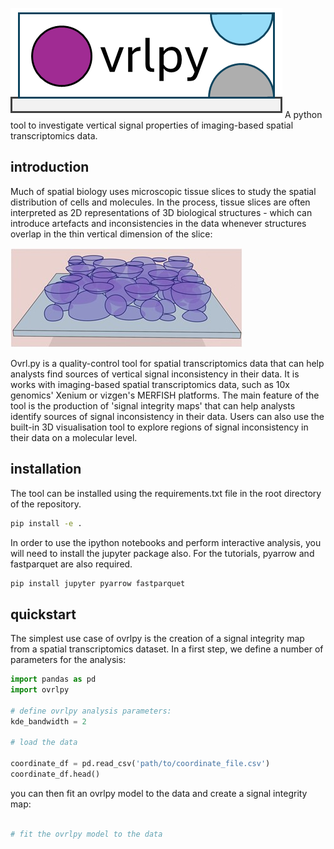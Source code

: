 
<!-- include image 'documentation/resources/ovrlpy-logo.png -->
![ovrlpy logo](documentation/resources/ovrlpy-logo.png)
A python tool to investigate vertical signal properties of imaging-based spatial transcriptomics data.

## introduction

Much of spatial biology uses microscopic tissue slices to study the spatial distribution of cells and molecules. In the process, tissue slices are often interpreted as 2D representations of 3D biological structures - which can introduce artefacts and inconsistencies in the data whenever structures overlap in the thin vertical dimension of the slice:

![3D slice visualization](documentation/resources/cell_overlap_visualization.jpg)



Ovrl.py is a quality-control tool for spatial transcriptomics data that can help analysts find sources of vertical signal inconsistency in their data. 
It is works with imaging-based spatial transcriptomics data, such as 10x genomics' Xenium or vizgen's MERFISH platforms. 
The main feature of the tool is the production of 'signal integrity maps' that can help analysts identify sources of signal inconsistency in their data. 
Users can also use the built-in 3D visualisation tool to explore regions of signal inconsistency in their data on a molecular level.

## installation

The tool can be installed using the requirements.txt file in the root directory of the repository.

```bash 
pip install -e .
```

In order to use the ipython notebooks and perform interactive analysis, you will need to install the jupyter package also. For the tutorials, pyarrow and fastparquet are also required.

```bash
pip install jupyter pyarrow fastparquet
```

## quickstart

The simplest use case of ovrlpy is the creation of a signal integrity map from a spatial transcriptomics dataset.
In a first step, we define a number of parameters for the analysis:

```python
import pandas as pd
import ovrlpy

# define ovrlpy analysis parameters:
kde_bandwidth = 2

# load the data

coordinate_df = pd.read_csv('path/to/coordinate_file.csv')
coordinate_df.head()
```

you can then fit an ovrlpy model to the data and create a signal integrity map:

```python

# fit the ovrlpy model to the data


```